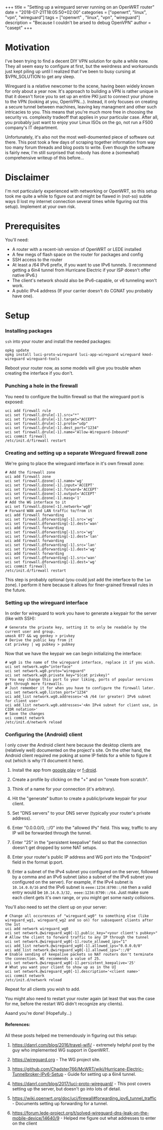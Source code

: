 +++
title = "Setting up a wireguard server running on an OpenWRT router"
date = "2018-07-21T18:05:50+02:00"
categories = ["openwrt", "linux", "vpn", "wireguard"]
tags = ["openwrt" , "linux", "vpn", "wireguard"]
description = "Because I couldn't be arsed to debug OpenVPN"
author = "casept"
+++

# Motivation

I've been trying to find a decent DIY VPN solution for quite a while now.
They all seem easy to configure at first, but the weirdness and workarounds just kept piling up until I realized that I've been to busy cursing at $VPN_SOLUTION to get any sleep.

Wireguard is a relative newcomer to the scene, having been widely known for only about a year now.
It's approach to building a VPN is rather unique in that it doesn't force you to set up an entire PKI just to connect your phone to the VPN (looking at you, OpenVPN...). Instead, it only focuses on creating a secure tunnel between machines, leaving key managment and other such intricacies to you. This means that you're much more free in choosing the security vs. complexity tradeoff that applies in your particular case. After all, you probably just want to enjoy your Linux ISOs on the go, not run a F500 company's IT department.


Unfortunately, it's also not the most well-doumented piece of software out there. This post took a few days of scraping together information from way too many forum threads and blog posts to write. Even though the software is fairly new, I'm still surprised that nobody has done a (somewhat) comprehensive writeup of this before...

# Disclaimer

I'm not particularly experienced with networking or OpenWRT, so this setup took me quite a while to figure out and might be flawed in (not-so) subtle ways (I lost my internet connection several times while figuring out this setup). Implement at your own risk.

# Prerequisites

You'll need:

- A router with a recent-ish version of OpenWRT or LEDE installed
- A few megs of flash space on the router for packages and config
- SSH access to the router
- At least a /64 IPv6 prefix, if you want to use IPv6 tunnels. (I recommend getting a 6in4 tunnel from Hurricane Electric if your ISP doesn't offer native IPv6.)
- The client's network should also be IPv6-capable, or v6 tunneling won't work.
- A public IPv4 address (If your carrier doesn't do CGNAT you probably have one).

# Setup

### Installing packages

`ssh` into your router and install the needed packages:

```shell
opkg update
opkg install luci-proto-wireguard luci-app-wireguard wireguard kmod-wireguard wireguard-tools
```

Reboot your router now, as some models will give you trouble when creating the interface if you don't.

### Punching a hole in the firewall

You need to configure the builtin firewall so that the wireguard port is exposed:

```shell
uci add firewall rule
uci set firewall.@rule[-1].src="*"
uci set firewall.@rule[-1].target="ACCEPT"
uci set firewall.@rule[-1].proto="udp"
uci set firewall.@rule[-1].dest_port="1234"
uci set firewall.@rule[-1].name="Allow-Wireguard-Inbound"
uci commit firewall
/etc/init.d/firewall restart
```

### Creating and setting up a separate Wireguard firewall zone

We're going to place the wireguard interface in it's own firewall zone:

```shell
# Add the firewall zone
uci add firewall zone
uci set firewall.@zone[-1].name='wg'
uci set firewall.@zone[-1].input='ACCEPT'
uci set firewall.@zone[-1].forward='ACCEPT'
uci set firewall.@zone[-1].output='ACCEPT'
uci set firewall.@zone[-1].masq='1'
# Add the WG interface to it
uci set firewall.@zone[-1].network='wg0'
# Forward WAN and LAN traffic to/from it
uci add firewall forwarding
uci set firewall.@forwarding[-1].src='wg'
uci set firewall.@forwarding[-1].dest='wan'
uci add firewall forwarding
uci set firewall.@forwarding[-1].src='wg'
uci set firewall.@forwarding[-1].dest='lan'
uci add firewall forwarding
uci set firewall.@forwarding[-1].src='lan'
uci set firewall.@forwarding[-1].dest='wg'
uci add firewall forwarding
uci set firewall.@forwarding[-1].src='wan'
uci set firewall.@forwarding[-1].dest='wg'
uci commit firewall
/etc/init.d/firewall restart
```

This step is probably optional (you could just add the interface to the `lan` zone). I perform it here because it allows for finer-grained firewall rules in the future.

### Setting up the wireguard interface

In order for wireguard to work you have to generate a keypair for the server (like with SSH):

```shell
# Generate the private key, setting it to only be readable by the current user and group.
umask 077 && wg genkey > privkey
# Derive the public key from it
cat privkey | wg pubkey > pubkey
```

Now that we have the keypair we can begin initializing the interface:

```shell
# wg0 is the name of the wireguard interface, replace it if you wish.
uci set network.wg0="interface"
uci set network.wg0.proto="wireguard"
uci set network.wg0.private_key="$(cat privkey)"
# You may change this port to your liking, ports of popular services get through more firewalls.
# Just remember it for when you have to configure the firewall later.
uci set network.wg0.listen_port="1234"
uci add_list network.wg0.addresses='<A /64 (or greater) IPv6 subnet for client use>'
uci add_list network.wg0.addresses='<An IPv4 subnet for client use, in CIDR notation>'
# Save the changes
uci commit network
/etc/init.d/network reload
```

### Configuring the (Android) client

I only cover the Android client here because the desktop clients are (relatively well) documented on the project's site. On the other hand, the Android client required me poking at some IP fields for a while to figure it out (which is why I'll document it here).

  1. Install the app from [google play](https://play.google.com/store/apps/details?id=com.wireguard.android&hl=en_US) or [f-droid](https://f-droid.org/en/packages/com.wireguard.android/).

  2. Create a profile by clicking on the "+" and on "create from scratch".

  3. Think of a name for your connection (it's arbitrary).

  4. Hit the "generate" button to create a public/private keypair for your client.

  5. Set "DNS servers" to your DNS server (typically your router's private address).

  6. Enter "0.0.0.0/0, ::/0" into the "allowed IPs" field. This way, traffic to any IP will be forwarded through the tunnel.

  7. Enter "25" in the "persistent keepalive" field so that the connection doesn't get dropped by some NAT setups.

  8. Enter your router's public IP address and WG port into the "Endpoint" field in the format ip:port.

  9. Enter a subnet of the IPv4 subnet you configured on the server, followed by a comma and an IPv6 subnet (also a subnet of the IPv6 subnet you configured on the server). For example, if the IPv4 subnet is `10.14.0.0/16` and the IPv6 subnet is `eeee:1234:8790::/60` then a valid entry would be `10.14.0.3/32, eeee:1234:8790::/64`. Just make sure each client gets it's own range, or you might get some nasty collisions.

You'll also need to set the client up on your server:

```shell
# Change all occurences of "wireguard_wg0" to something else (like wireguard_wg1, wireguard_wg2 and so on) for subsequent clients after the 1st
uci add network wireguard_wg0
uci set network.@wireguard_wg0[-1].public_key="<your client's pubkey>"
# Allow the client to forward traffic to any IP through the tunnel
uci set network.@wireguard_wg0[-1].route_allowed_ips="1"
uci add_list network.@wireguard_wg0[-1].allowed_ips="0.0.0.0/0"
uci add_list network.@wireguard_wg0[-1].allowed_ips="::/0"
# Enable sending of keepalive packets so NAT routers don't terminate the connection. WG recommends a value of 25.
uci set network.@wireguard_wg0[-1].persistent_keepalive='25'
# What you want your client to show up as in the UI
uci set network.@wireguard_wg0[-1].description='<client name>'
uci commit network
/etc/init.d/network reload
```

Repeat for all clients you wish to add.

You might also need to restart your router again (at least that was the case for me, before the restart WG didn't recognize any clients).

Aaand you're done! (Hopefully...)

#### References:

All these posts helped me tremendously in figuring out this setup:

  1. https://danrl.com/blog/2016/travel-wifi/ - extremely helpful post by the guy who implemented WG support in OpenWRT.

  2. https://wireguard.org - The WG project site.

  3. https://github.com/Chadster766/McWRT/wiki/Hurricane-Electric-Tunnelbroker-IPv6-Setup - Guide for setting up a 6in4 tunnel.

  4. https://danrl.com/blog/2017/luci-proto-wireguard/ - This post covers setting up the server, but doesn't go into lots of detail.

  5. https://wiki.openwrt.org/doc/uci/firewall#forwarding_ipv6_tunnel_traffic - Documents setting up forwarding for a tunnel.

  6. https://forum.lede-project.org/t/solved-wireguard-dns-leak-on-the-mobile-device/14640/9 - Helped me figure out what addresses to enter on the client
